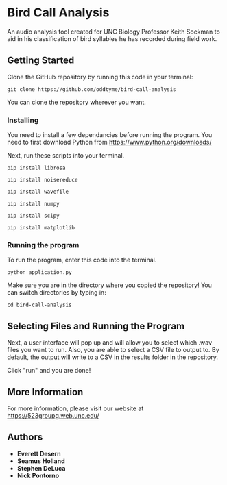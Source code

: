 # Bird Call Analysis
An audio analysis tool created for UNC Biology Professor Keith Sockman to aid in his classification of bird syllables he has recorded during field work. 

## Getting Started

Clone the GitHub repository by running this code in your terminal:

```
git clone https://github.com/oddtyme/bird-call-analysis
```

You can clone the repository wherever you want.

### Installing

You need to install a few dependancies before running the program. You need to first download Python from https://www.python.org/downloads/

Next, run these scripts into your terminal.

```
pip install librosa
```
```
pip install noisereduce
```
```
pip install wavefile
```
```
pip install numpy
```
```
pip install scipy
```
```
pip install matplotlib
```

### Running the program

To run the program, enter this code into the terminal. 
```
python application.py
```

Make sure you are in the directory where you copied the repository! You can switch directories by typing in:

```
cd bird-call-analysis
```

## Selecting Files and Running the Program

Next, a user interface will pop up and will allow you to select which .wav files you want to run. Also, you are able to select a CSV file to output to. By default, the output will write to a CSV in the results folder in the repository.

Click "run" and you are done!


## More Information

For more information, please visit our website at https://523groupg.web.unc.edu/


## Authors

* **Everett Desern**
* **Seamus Holland**
* **Stephen DeLuca**
* **Nick Pontorno**

